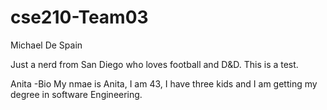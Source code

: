 # cse210-Team03

Michael De Spain

Just a nerd from San Diego who loves football and D&D. This is a test.

Anita -Bio 
My nmae is Anita, I am 43, I have three kids and I am getting my degree in software Engineering.

